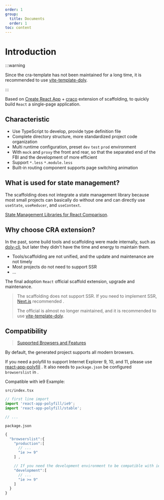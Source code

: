 ```yaml
---
order: 1
group:
  title: Documents
  order: 1
toc: content
---
```


# Introduction

:::warning

Since the cra-template has not been maintained for a long time, it is recommended to use [vite-template-doly](https://github.com/doly-dev/vite-template-doly).

:::

Based on [Create React App](https://create-react-app.dev/) + [craco](https://github.com/gsoft-inc/craco) extension of scaffolding, to quickly build `React` a single-page application.

## Characteristic

- Use TypeScript to develop, provide type definition file
- Complete directory structure, more standardized project code organization
- Multi runtime configuration, preset `dev` `test` `prod` environment
- With `mock` and `proxy` the front and rear, so that the separated end of the FBI and the development of more efficient
- Support `*.less` `*.module.less`
- Built-in routing component supports page switching animation

## What is used for state management?

The scaffolding does not integrate a state management library because most small projects can basically do without one and can directly use `useState`, `useReducer`, and `useContext`.

[State Management Libraries for React Comparison](https://npm-compare.com/jotai,mobx,react-query,recoil,redux,valtio,xstate,zustand).

<!-- It is recommended to use [valtio](https://valtio.pmnd.rs/) . -->

## Why choose CRA extension?

In the past, some build tools and scaffolding were made internally, such as [doly-cli](https://www.npmjs.com/package/doly-cli), but later they didn't have the time and energy to maintain them.

- Tools/scaffolding are not unified, and the update and maintenance are not timely
- Most projects do not need to support SSR
- ...

The final adoption `React` official scaffold extension, upgrade and maintenance.

> The scaffolding does not support SSR. If you need to implement SSR, [Next.js](https://nextjs.org/) recommended .
>
> The official is almost no longer maintained, and it is recommended to use [vite-template-doly](https://github.com/doly-dev/vite-template-doly).

## Compatibility

> [Supported Browsers and Features](https://create-react-app.dev/docs/supported-browsers-features/#supported-language-features)

By default, the generated project supports all modern browsers.

If you need a polyfill to support Internet Explorer 9, 10, and 11, please use [react-app-polyfill](https://github.com/facebook/create-react-app/tree/master/packages/react-app-polyfill) . It also needs to `package.json` be configured `browserslist` in .

Compatible with ie9 Example:

`src/index.tsx`

```typescript
// first line import
import 'react-app-polyfill/ie9';
import 'react-app-polyfill/stable';

// ...
```

`package.json`

```typescript
{
  "browserslist":{
    "production":[
      // ...
      "ie >= 9"
    ] ,

    // If you need the development environment to be compatible with ie9, set development
    "development":[
      // ...
      "ie >= 9"
    ]
  }
}
```
